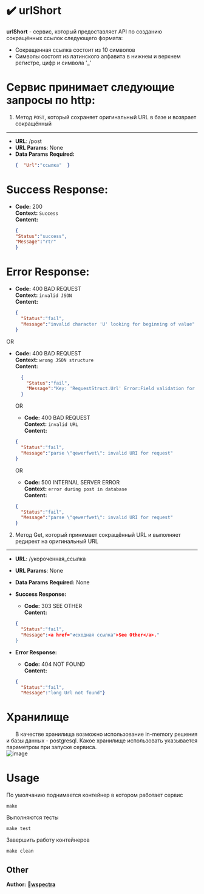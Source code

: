 # :heavy_check_mark: urlShort
**urlShort** - сервис, который предоставляет API по созданию сокращённых ссылок следующего формата:
- Сокращенная ссылка состоит из 10 символов
- Cимволы состоят из латинского алфавита в нижнем и верхнем регистре, цифр и символа '_'
# Сервис принимает следующие запросы по http:
1. Метод `POST`, который сохраняет оригинальный URL в базе и возврает сокращённый
----
* **URL**: /post
*  **URL Params**: None
* **Data Params**
   **Required:**
   ```json
  {  "Url":"ссылка"  }
  ```
# Success Response:
  * **Code:** 200 <br />
    **Context:** `Success`<br />
    **Content:** 
    ```json
    {
    "Status":"success",
    "Message":"rtr"
    }
    ```


# Error Response:
  * **Code:** 400 BAD REQUEST <br />
    **Context:** `invalid JSON` <br />
    **Content:** 
    ```json
    {
      "Status":"fail",
      "Message":"invalid character 'U' looking for beginning of value"
    }
    ```
    
  OR

* **Code:** 400 BAD REQUEST <br />
  **Context:** `wrong JSON structure`<br />
**Content:**
   ```json
     {
       "Status":"fail",
       "Message":"Key: 'RequestStruct.Url' Error:Field validation for 'Url' failed on the 'required' tag"
     }
    ```

  OR

   * **Code:** 400 BAD REQUEST <br />
     **Context:** `invalid URL`<br />
    **Content:**
  ```json
  {
    "Status":"fail",
    "Message":"parse \"qewerfwet\": invalid URI for request"
  }
   ```

  OR
     * **Code:** 500 INTERNAL SERVER ERROR <br />
  **Context:** `error during post in database`<br />
      **Content:**
  ```json
  {
    "Status":"fail",
    "Message":"parse \"qewerfwet\": invalid URI for request"
  }
  ```

2. Метод Get, который принимает сокращённый URL и выполняет редирект на оригинальный URL
----
* **URL**: /укороченная_ссылка
*  **URL Params**: None
* **Data Params**
   **Required:** None

* **Success Response:**
  * **Code:** 303 SEE OTHER <br />
    **Content:**
  ```json
  {
    "Status":"fail",
    "Message":<a href="исходная ссылка">See Other</a>."
  }
  ```

* **Error Response:**
  * **Code:** 404 NOT FOUND <br />
    **Content:**
  ```json
  {
    "Status":"fail",
    "Message":"long Url not found"}
  ```
  

# Хранилище
&nbsp;&nbsp;&nbsp;&nbsp;&nbsp;&nbsp;В качестве хранилища возможно использование in-memory решения и базы данных - postgresql. Какое хранилище использовать указывается параметром при запуске сервиса.<br />
![image](https://user-images.githubusercontent.com/75119633/208161156-aa2dbb36-be9e-42c5-b165-48b081c415cd.jpg)
# Usage
По умолчанию поднимается контейнер в котором работает сервис

    make

Выполняются тесты

    make test

Завершить работу контейнеров

    make clean
    
## Other
**Author:**
:pig:**[wspectra](https://github.com/wspectra)**
